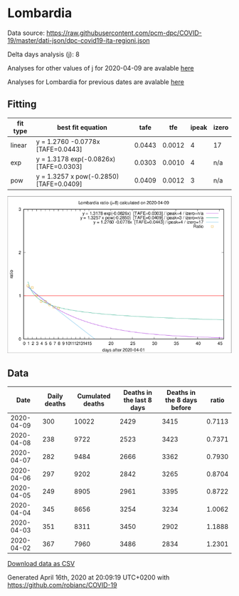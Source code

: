 # Lombardia

Data source: https://raw.githubusercontent.com/pcm-dpc/COVID-19/master/dati-json/dpc-covid19-ita-regioni.json

Delta days analysis (j): 8

Analyses for other values of j for 2020-04-09 are avalable [here](../2020-04-09/README.md)

Analyses for Lombardia for previous dates are avalable [here](../README.md)

## Fitting 
|fit type|best fit equation|tafe|tfe|ipeak|izero|
|-------|-----|--------|------|---|---|
|linear|y = 1.2760 -0.0778x  [TAFE=0.0443]|0.0443|0.0012|4|17|
|exp|y = 1.3178 exp(-0.0826x)  [TAFE=0.0303]|0.0303|0.0010|4|n/a|
|pow|y = 1.3257 x pow(-0.2850)  [TAFE=0.0409]|0.0409|0.0012|3|n/a|

![Plot](COVID-19_lombardia_j8_2020-04-09.png)

## Data
|Date|Daily deaths|Cumulated deaths|Deaths in the last 8 days|Deaths in the 8 days before|ratio|
|----|----------|-----------|-------|--------------------|-----|
|2020-04-09|300|10022|2429|3415|0.7113|
|2020-04-08|238|9722|2523|3423|0.7371|
|2020-04-07|282|9484|2666|3362|0.7930|
|2020-04-06|297|9202|2842|3265|0.8704|
|2020-04-05|249|8905|2961|3395|0.8722|
|2020-04-04|345|8656|3254|3234|1.0062|
|2020-04-03|351|8311|3450|2902|1.1888|
|2020-04-02|367|7960|3486|2834|1.2301|

[Download data as CSV](COVID-19_lombardia_j8_2020-04-09.csv)

Generated April 16th, 2020 at 20:09:19 UTC+0200 with https://github.com/robianc/COVID-19
